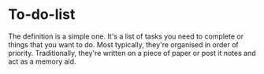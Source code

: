 # To-do-list
The definition is a simple one. It's a list of tasks you need to complete or things that you want to do. Most typically, they're organised in order of priority. Traditionally, they're written on a piece of paper or post it notes and act as a memory aid.
